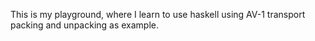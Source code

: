 This is my playground, where I learn to use haskell using AV-1 transport packing and unpacking as example.
